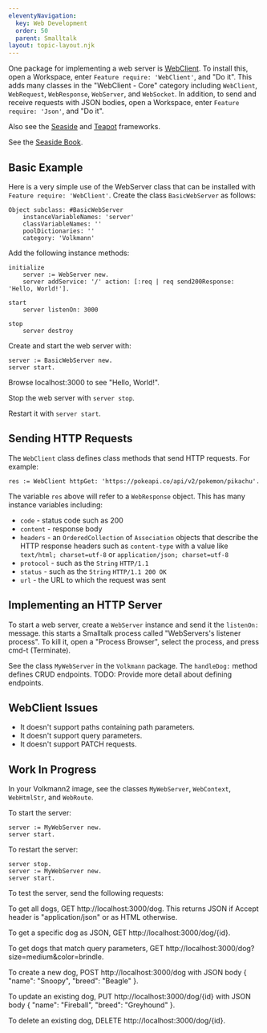 ```yaml
---
eleventyNavigation:
  key: Web Development
  order: 50
  parent: Smalltalk
layout: topic-layout.njk
---
```


One package for implementing a web server is
<a href="https://github.com/Cuis-Smalltalk/Cuis-Smalltalk-Dev/blob/master/Packages/Features/WebClient.pck.st"
target="_blank">WebClient</a>.
To install this, open a Workspace, enter `Feature require: 'WebClient'`,
and "Do it".
This adds many classes in the "WebClient - Core" category including
`WebClient`, `WebRequest`, `WebResponse`, `WebServer`, and `WebSocket`.
In addition, to send and receive requests with JSON bodies,
open a Workspace, enter `Feature require: 'Json'`, and "Do it".

Also see the
<a href="https://github.com/SeasideSt/Seaside" target="_blank">Seaside</a> and
<a href="https://github.com/zeroflag/Teapot" target="_blank">Teapot</a> frameworks.

See the <a href="https://book.seaside.st/book" target="_blank">Seaside Book</a>.

## Basic Example

Here is a very simple use of the WebServer class that can be installed with
`Feature require: 'WebClient'`.
Create the class `BasicWebServer` as follows:

```smalltalk
Object subclass: #BasicWebServer
    instanceVariableNames: 'server'
    classVariableNames: ''
    poolDictionaries: ''
    category: 'Volkmann'
```

Add the following instance methods:

```smalltalk
initialize
    server := WebServer new.
    server addService: '/' action: [:req | req send200Response: 'Hello, World!'].

start
    server listenOn: 3000

stop
    server destroy
```

Create and start the web server with:

```smalltalk
server := BasicWebServer new.
server start.
```

Browse localhost:3000 to see "Hello, World!".

Stop the web server with `server stop`.

Restart it with `server start`.

## Sending HTTP Requests

The `WebClient` class defines class methods that send HTTP requests.
For example:

```smalltalk
res := WebClient httpGet: 'https://pokeapi.co/api/v2/pokemon/pikachu'.
```

The variable `res` above will refer to a `WebResponse` object.
This has many instance variables including:

- `code` - status code such as 200
- `content` - response body
- `headers` - an `OrderedCollection` of `Association` objects
  that describe the HTTP response headers such as `content-type` with a
  value like `text/html; charset=utf-8` or `application/json; charset=utf-8`
- `protocol` - such as the `String` `HTTP/1.1`
- `status` - such as the `String` `HTTP/1.1 200 OK`
- `url` - the URL to which the request was sent

## Implementing an HTTP Server

To start a web server, create a `WebServer` instance
and send it the `listenOn:` message.
this starts a Smalltalk process called "WebServers's listener process".
To kill it, open a "Process Browser", select the process,
and press cmd-t (Terminate).

See the class `MyWebServer` in the `Volkmann` package.
The `handleDog:` method defines CRUD endpoints.
TODO: Provide more detail about defining endpoints.

## WebClient Issues

- It doesn't support paths containing path parameters.
- It doesn't support query parameters.
- It doesn't support PATCH requests.

## Work In Progress

In your Volkmann2 image, see the classes
`MyWebServer`, `WebContext`, `WebHtmlStr`, and `WebRoute`.

To start the server:

```smalltalk
server := MyWebServer new.
server start.
```

To restart the server:

```smalltalk
server stop.
server := MyWebServer new.
server start.
```

To test the server, send the following requests:

To get all dogs, GET http://localhost:3000/dog.
This returns JSON if Accept header is "application/json" or as HTML otherwise.

To get a specific dog as JSON, GET http://localhost:3000/dog/{id}.

To get dogs that match query parameters,
GET http://localhost:3000/dog?size=medium&color=brindle.

To create a new dog, POST http://localhost:3000/dog
with JSON body { "name": "Snoopy", "breed": "Beagle" }.

To update an existing dog, PUT http://localhost:3000/dog/{id}
with JSON body { "name": "Fireball", "breed": "Greyhound" }.

To delete an existing dog, DELETE http://localhost:3000/dog/{id}.

```

```
